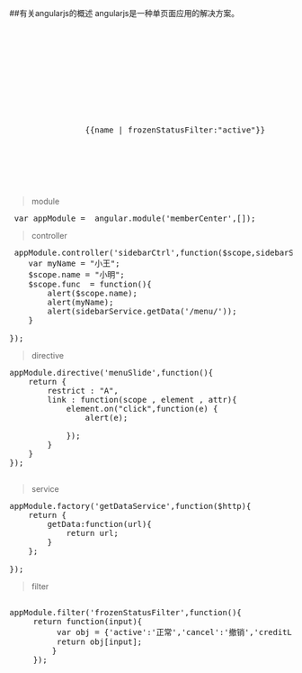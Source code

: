 ##有关angularjs的概述
angularjs是一种单页面应用的解决方案。<br />
<pre>
    <!doctype html>
    <html lang="en" ng-app="memberCenter">
    <head>
        <meta charset="UTF-8">
        <title>angularjs第一讲</title>
    </head>
    <body>
        <div ng-controller="sidebarCtrl">
            <div menu-slide>
                <span>{{name | frozenStatusFilter:"active"}}</span>
            </div>
        </div>
    </body>
    </html>
</pre>

>module

<pre>
 var appModule =  angular.module('memberCenter',[]);
</pre>
>controller

<pre>
 appModule.controller('sidebarCtrl',function($scope,sidebarService){
    var myName = "小王";
    $scope.name = "小明";
    $scope.func  = function(){
        alert($scope.name);
        alert(myName);
        alert(sidebarService.getData('/menu/'));
    }

});
</pre>

>directive

<pre>
appModule.directive('menuSlide',function(){
    return {
        restrict : "A",
        link : function(scope , element , attr){
            element.on("click",function(e) {
                alert(e);

            });
        }
    }
});

</pre>

>service

<pre>
appModule.factory('getDataService',function($http){
    return {
        getData:function(url){
            return url;
        }
    };

});
</pre>

>filter

<pre>

appModule.filter('frozenStatusFilter',function(){
     return function(input){
          var obj = {'active':'正常','cancel':'撤销','creditLine':'冻结'};
          return obj[input];
         }
     });
</pre>
